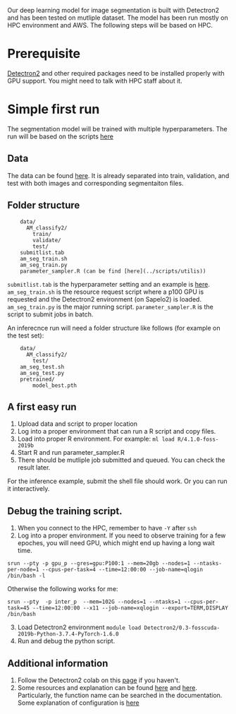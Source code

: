Our deep learning model for image segmentation is built with Detectron2 and has been tested on mutliple dataset. The model has been run mostly on HPC environment and AWS. The following steps will be based on HPC.

# Prerequisite

[Detectron2](https://github.com/facebookresearch/detectron2) and other required packages need to be installed properly with GPU support. You might need to talk with HPC staff about it.

# Simple first run

The segmentation model will be trained with multiple hyperparameters. The run will be based on the scripts [here](../scripts/train)

## Data

The data can be found [here](https://www.dropbox.com/sh/6ohczzdtdhqw7dr/AAC0E9w9gKBs0APQQREOUjx1a?dl=0). It is already separated into train, validation, and test with both images and corresponding segmentaiton files.

## Folder structure

```
    data/
      AM_classify2/
        train/
        validate/
        test/
    submitlist.tab
    am_seg_train.sh
    am_seg_train.py
    parameter_sampler.R (can be find [here](../scripts/utilis))
```

`submitlist.tab` is the hyperparameter setting and an example is [here](../scripts/utilis/submitlist.tab). `am_seg_train.sh` is the resource request script where a p100 GPU is requested and the Detectron2 environment (on Sapelo2) is loaded. `am_seg_train.py` is the major running script. `parameter_sampler.R` is the script to submit jobs in batch.

An inferecnce run will need a folder structure like follows (for example on the test set):

```
    data/
      AM_classify2/
        test/
    am_seg_test.sh
    am_seg_test.py
    pretrained/
        model_best.pth
```

## A first easy run

1. Upload data and script to proper location
2. Log into a proper environment that can run a R script and copy files.
3. Load into proper R environment. For example: `ml load R/4.1.0-foss-2019b`
4. Start R and run parameter_sampler.R
5. There should be mutliple job submitted and queued. You can check the result later.


For the inference example, submit the shell file should work. Or you can run it interactively. 

## Debug the training script.

1. When you connect to the HPC, remember to have `-Y` after `ssh`
2. Log into a proper environment. If you need to observe training for a few epoches, you will need GPU, which might end up having a long wait time.

```
srun --pty -p gpu_p --gres=gpu:P100:1 --mem=20gb --nodes=1 --ntasks-per-node=1 --cpus-per-task=4 --time=12:00:00 --job-name=qlogin /bin/bash -l
```

Otherwise the following works for me:

```
srun --pty  -p inter_p  --mem=102G --nodes=1 --ntasks=1 --cpus-per-task=45 --time=12:00:00 --x11 --job-name=xqlogin --export=TERM,DISPLAY /bin/bash
```

3. Load Detectron2 environment `module load Detectron2/0.3-fosscuda-2019b-Python-3.7.4-PyTorch-1.6.0`
4. Run and debug the python script.

## Additional information
1. Follow the Detectron2 colab on this [page](https://github.com/facebookresearch/detectron2) if you haven't.
2. Some resources and explanation can be found [here](https://detectron2.readthedocs.io/en/latest/) and [here](https://github.com/facebookresearch/detectron2/issues). Particularly, the function name can be searched in the documentation. Some explanation of configuration is [here](https://detectron2.readthedocs.io/en/latest/modules/config.html)
